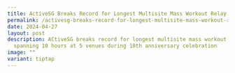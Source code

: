```yaml
---
title: ActiveSG Breaks Record for Longest Multisite Mass Workout Relay
permalink: /activesg-breaks-record-for-longest-multisite-mass-workout-relay/
date: 2024-04-27
layout: post
description: ACtiveSG breaks record for longest multisite mass workout relay
  spanning 10 hours at 5 venues during 10th anniversary celebration
image: ""
variant: tiptap
---
```

